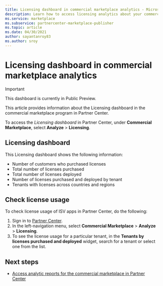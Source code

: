 ```yaml
---
title: Licensing dashboard in commercial marketplace analytics - Microsoft AppSource and Azure Marketplace
description: Learn how to access licensing analytics about your commercial marketplace offer orders in a graphical and downloadable format.
ms.service: marketplace 
ms.subservice: partnercenter-marketplace-publisher
ms.topic: article
ms.date: 04/30/2021
author: sayantanroy83
ms.author: sroy
---
```


# Licensing dashboard in commercial marketplace analytics

> [!IMPORTANT]
> This dashboard is currently in Public Preview.

This article provides information about the Licensing dashboard in the commercial marketplace program in Partner Center.

To access the _Licensing dashboard_ in Partner Center, under **Commercial Marketplace**, select **Analyze** > **Licensing**.

## Licensing dashboard

This Licensing dashboard shows the following information:

- Number of customers who purchased licenses
- Total number of licenses purchased
- Total number of licenses deployed
- Number of licenses purchased and deployed by tenant
- Tenants with licenses across countries and regions

## Check license usage

To check license usage of ISV apps in Partner Center, do the following:

1. Sign in to [Partner Center](https://partner.microsoft.com/dashboard/home).
1. In the left-navigation menu, select **Commercial Marketplace** > **Analyze** > **Licensing**.
1. To see the license usage for a particular tenant, in the **Tenants by licenses purchased and deployed** widget, search for a tenant or select one from the list.

## Next steps

- [Access analytic reports for the commercial marketplace in Partner Center](/partner-center-portal/analytics.md)
